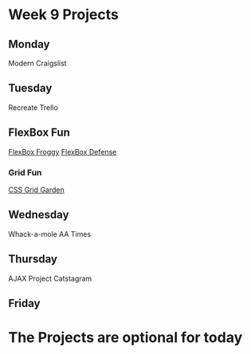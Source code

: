 # Week 9 Projects

## Monday
Modern Craigslist

## Tuesday
Recreate Trello

## FlexBox Fun
[FlexBox Froggy](https://flexboxfroggy.com/)
[FlexBox Defense](http://www.flexboxdefense.com/)

### Grid Fun
[CSS Grid Garden](http://cssgridgarden.com/)

## Wednesday
Whack-a-mole
AA Times
## Thursday
AJAX Project
Catstagram

## Friday

# The Projects are optional for today

